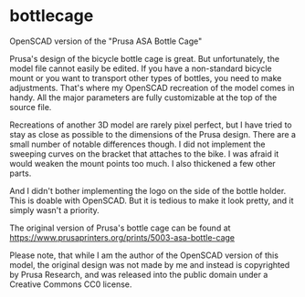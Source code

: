 # bottlecage
OpenSCAD version of the "Prusa ASA Bottle Cage"

Prusa's design of the bicycle bottle cage is great. But unfortunately, the model file cannot easily be edited. If you
have a non-standard bicycle mount or you want to transport other types of bottles, you need to make adjustments. That's
where my OpenSCAD recreation of the model comes in handy. All the major parameters are fully customizable at the top of
the source file.

Recreations of another 3D model are rarely pixel perfect, but I have tried to stay as close as possible to the dimensions
of the Prusa design. There are a small number of notable differences though. I did not implement the sweeping curves on the
bracket that attaches to the bike. I was afraid it would weaken the mount points too much. I also thickened a few other parts.

And I didn't bother implementing the logo on the side of the bottle holder. This is doable with OpenSCAD. But it is tedious to
make it look pretty, and it simply wasn't a priority.

The original version of Prusa's bottle cage can be found at https://www.prusaprinters.org/prints/5003-asa-bottle-cage

Please note, that while I am the author of the OpenSCAD version of this model, the original design was not made by me
and instead is copyrighted by Prusa Research, and was released into the public domain under a Creative Commons CC0 license.
